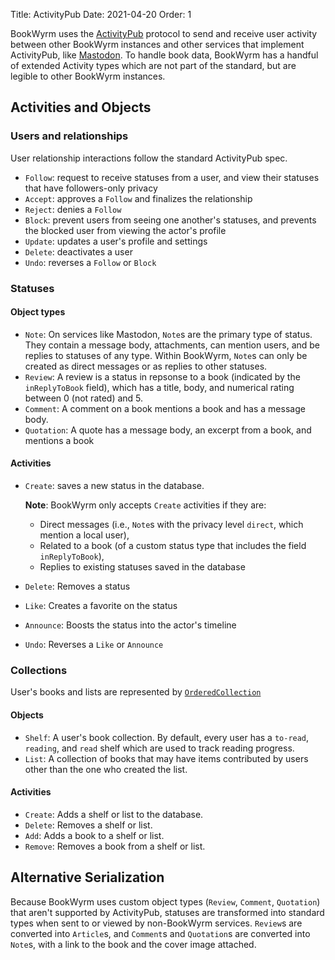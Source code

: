 Title: ActivityPub
Date: 2021-04-20
Order: 1

BookWyrm uses the [ActivityPub](http://activitypub.rocks/) protocol to send and receive user activity between other BookWyrm instances and other services that implement ActivityPub, like [Mastodon](https://joinmastodon.org/). To handle book data, BookWyrm has a handful of extended Activity types which are not part of the standard, but are legible to other BookWyrm instances.

## Activities and Objects

### Users and relationships
User relationship interactions follow the standard ActivityPub spec.

- `Follow`: request to receive statuses from a user, and view their statuses that have followers-only privacy
- `Accept`: approves a `Follow` and finalizes the relationship
- `Reject`: denies a `Follow`
- `Block`: prevent users from seeing one another's statuses, and prevents the blocked user from viewing the actor's profile
- `Update`: updates a user's profile and settings
- `Delete`: deactivates a user
- `Undo`: reverses a `Follow` or `Block`

### Statuses
#### Object types

- `Note`: On services like Mastodon, `Note`s are the primary type of status. They contain a message body, attachments, can mention users, and be replies to statuses of any type. Within BookWyrm, `Note`s can only be created as direct messages or as replies to other statuses.
- `Review`: A review is a status in repsonse to a book (indicated by the `inReplyToBook` field), which has a title, body, and numerical rating between 0 (not rated) and 5.
- `Comment`: A comment on a book mentions a book and has a message body.
- `Quotation`: A quote has a message body, an excerpt from a book, and mentions a book


#### Activities

- `Create`: saves a new status in the database.

   **Note**: BookWyrm only accepts `Create` activities if they are:

   - Direct messages (i.e., `Note`s with the privacy level `direct`, which mention a local user),
   - Related to a book (of a custom status type that includes the field `inReplyToBook`),
   - Replies to existing statuses saved in the database
- `Delete`: Removes a status
- `Like`: Creates a favorite on the status
- `Announce`: Boosts the status into the actor's timeline
- `Undo`: Reverses a `Like` or `Announce`

### Collections
User's books and lists are represented by [`OrderedCollection`](https://www.w3.org/TR/activitystreams-vocabulary/#dfn-orderedcollection)

#### Objects

- `Shelf`: A user's book collection. By default, every user has a `to-read`, `reading`, and `read` shelf which are used to track reading progress.
- `List`: A collection of books that may have items contributed by users other than the one who created the list.

#### Activities

- `Create`: Adds a shelf or list to the database.
- `Delete`: Removes a shelf or list.
- `Add`: Adds a book to a shelf or list.
- `Remove`: Removes a book from a shelf or list.


## Alternative Serialization
Because BookWyrm uses custom object types (`Review`, `Comment`, `Quotation`) that aren't supported by ActivityPub, statuses are transformed into standard types when sent to or viewed by non-BookWyrm services. `Review`s are converted into `Article`s, and `Comment`s and `Quotation`s are converted into `Note`s, with a link to the book and the cover image attached.
